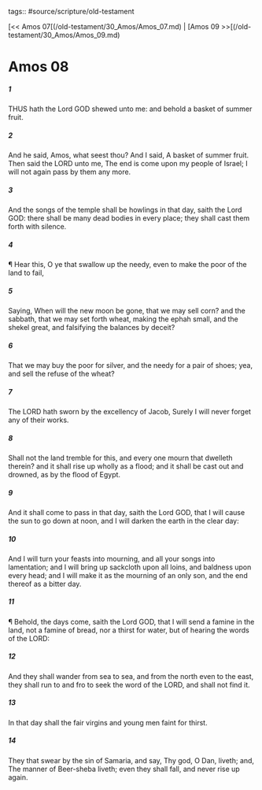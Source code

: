 tags:: #source/scripture/old-testament

[<< Amos 07[(/old-testament/30_Amos/Amos_07.md) | [Amos 09 >>[(/old-testament/30_Amos/Amos_09.md)

# Amos 08

##### 1

THUS hath the Lord GOD shewed unto me: and behold a basket of summer fruit.

##### 2

And he said, Amos, what seest thou? And I said, A basket of summer fruit. Then said the LORD unto me, The end is come upon my people of Israel; I will not again pass by them any more.

##### 3

And the songs of the temple shall be howlings in that day, saith the Lord GOD: there shall be many dead bodies in every place; they shall cast them forth with silence.

##### 4

¶ Hear this, O ye that swallow up the needy, even to make the poor of the land to fail,

##### 5

Saying, When will the new moon be gone, that we may sell corn? and the sabbath, that we may set forth wheat, making the ephah small, and the shekel great, and falsifying the balances by deceit?

##### 6

That we may buy the poor for silver, and the needy for a pair of shoes; yea, and sell the refuse of the wheat?

##### 7

The LORD hath sworn by the excellency of Jacob, Surely I will never forget any of their works.

##### 8

Shall not the land tremble for this, and every one mourn that dwelleth therein? and it shall rise up wholly as a flood; and it shall be cast out and drowned, as by the flood of Egypt.

##### 9

And it shall come to pass in that day, saith the Lord GOD, that I will cause the sun to go down at noon, and I will darken the earth in the clear day:

##### 10

And I will turn your feasts into mourning, and all your songs into lamentation; and I will bring up sackcloth upon all loins, and baldness upon every head; and I will make it as the mourning of an only son, and the end thereof as a bitter day.

##### 11

¶ Behold, the days come, saith the Lord GOD, that I will send a famine in the land, not a famine of bread, nor a thirst for water, but of hearing the words of the LORD:

##### 12

And they shall wander from sea to sea, and from the north even to the east, they shall run to and fro to seek the word of the LORD, and shall not find it.

##### 13

In that day shall the fair virgins and young men faint for thirst.

##### 14

They that swear by the sin of Samaria, and say, Thy god, O Dan, liveth; and, The manner of Beer-sheba liveth; even they shall fall, and never rise up again.
